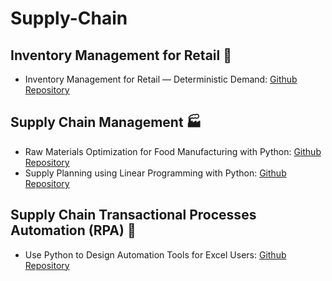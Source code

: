 # Supply-Chain

## Inventory Management for Retail 🛒
- Inventory Management for Retail — Deterministic Demand: [Github Repository](https://github.com/lordAaron0121/Supply-Chain-Optimization/tree/main/Inventory%20Management%20for%20Retail%20%E2%80%94%20Deterministic%20Demand)

## Supply Chain Management 🏭
- Raw Materials Optimization for Food Manufacturing with Python: [Github Repository](https://github.com/lordAaron0121/Supply-Chain-Optimization/tree/main/Raw%20Materials%20Optimization%20for%20Food%20Manufacturing)
- Supply Planning using Linear Programming with Python: [Github Repository](https://github.com/lordAaron0121/Supply-Chain-Optimization/tree/main/Supply%20Planning%20using%20Linear%20Programming)

## Supply Chain Transactional Processes Automation (RPA) 🤖
- Use Python to Design Automation Tools for Excel Users: [Github Repository](https://github.com/lordAaron0121/Supply-Chain-Optimization/tree/main/Excel%20Automation)
